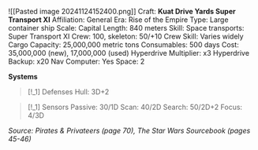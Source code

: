 ![[Pasted image 20241124152400.png]]
Craft: **Kuat Drive Yards Super Transport XI**
Affiliation: General
Era: Rise of the Empire
Type: Large container ship
Scale: Capital
Length: 840 meters
Skill: Space transports: Super Transport XI
Crew: 100, skeleton: 50/+10
Crew Skill: Varies widely
Cargo Capacity: 25,000,000 metric tons
Consumables: 500 days
Cost: 35,000,000 (new), 17,000,000 (used)
Hyperdrive Multiplier: x3
Hyperdrive Backup: x20
Nav Computer: Yes
Space: 2

**Systems**
> [!_1] Defenses
> Hull: 3D+2

> [!_1] Sensors
> Passive: 30/1D
> Scan: 40/2D
> Search: 50/2D+2
> Focus: 4/3D


*Source: Pirates & Privateers (page 70), The Star Wars Sourcebook (pages 45-46)*